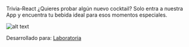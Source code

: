 Trivia-React
¿Quieres probar algún nuevo cocktail? Solo entra a nuestra App y encuentra tu bebida ideal para esos momentos especiales.

![alt text](http://i66.tinypic.com/2qszdc5.jpg "Responsive View")

Desarrollado para: [Laboratoria](http://laboratoria.la)

